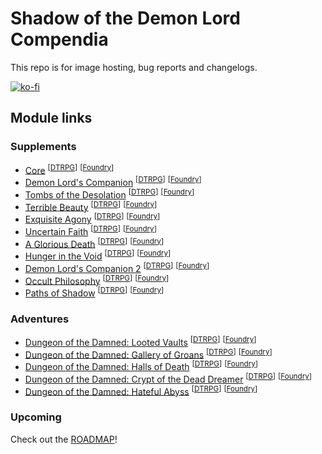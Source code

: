 # Shadow of the Demon Lord Compendia

This repo is for image hosting, bug reports and changelogs.

[![ko-fi](https://ko-fi.com/img/githubbutton_sm.svg)](https://ko-fi.com/A0A6KSAKW)

## Module links

### Supplements

- [Core](https://foundryvtt.com/packages/sdlc-1000) <sup>[[DTRPG](https://www.drivethrurpg.com/product/434280?src=GitHub)]</sup> <sup>[[Foundry](https://foundryvtt.store/products/sdlc-1000)]</sup>
- [Demon Lord's Companion](https://foundryvtt.com/packages/sdlc-1001) <sup>[[DTRPG](https://www.drivethrurpg.com/product/437992?src=GitHub)]</sup> <sup>[[Foundry](https://foundryvtt.store/products/sdlc-1001)]</sup>
- [Tombs of the Desolation](https://foundryvtt.com/packages/sdlc-1013) <sup>[[DTRPG](https://www.drivethrurpg.com/en/product/508650?src=GitHub)]</sup> <sup>[[Foundry](https://foundryvtt.store/products/sdlc-1013)]</sup>
- [Terrible Beauty](https://foundryvtt.com/packages/sdlc-1014) <sup>[[DTRPG](https://www.drivethrurpg.com/en/product/479635?src=GitHub)]</sup> <sup>[[Foundry](https://foundryvtt.store/products/sdlc-1014)]</sup>
- [Exquisite Agony](https://foundryvtt.com/packages/sdlc-1015) <sup>[[DTRPG](https://www.drivethrurpg.com/product/494509?src=GitHub)]</sup> <sup>[[Foundry](https://foundryvtt.store/products/sdlc-1015)]</sup>
- [Uncertain Faith](https://foundryvtt.com/packages/sdlc-1019) <sup>[[DTRPG](https://www.drivethrurpg.com/product/515387?src=GitHub)]</sup> <sup>[[Foundry](https://foundryvtt.store/products/sdlc-1019)]</sup>
- [A Glorious Death](https://foundryvtt.com/packages/sdlc-1021) <sup>[[DTRPG](https://www.drivethrurpg.com/product/500707?src=GitHub)]</sup> <sup>[[Foundry](https://foundryvtt.store/products/sdlc-1021)]</sup>
- [Hunger in the Void](https://foundryvtt.com/packages/sdlc-1024) <sup>[[DTRPG](https://www.drivethrurpg.com/product/467312?src=GitHub)]</sup> <sup>[[Foundry](https://foundryvtt.store/products/sdlc-1024)]</sup>
- [Demon Lord's Companion 2](https://foundryvtt.com/packages/sdlc-1732) <sup>[[DTRPG](https://www.drivethrurpg.com/product/472618?src=GitHub)]</sup> <sup>[[Foundry](https://foundryvtt.store/products/sdlc-1732)]</sup>
- [Occult Philosophy](https://foundryvtt.com/packages/sdlc-1912) <sup>[[DTRPG](https://www.drivethrurpg.com/product/452379?src=GitHub)]</sup> <sup>[[Foundry](https://foundryvtt.store/products/sdlc-1912)]</sup>
- [Paths of Shadow](https://foundryvtt.com/packages/sdlc-b482) <sup>[[DTRPG](https://www.drivethrurpg.com/product/453756?src=GitHub)]</sup> <sup>[[Foundry](https://foundryvtt.store/products/sdlc-b482)]</sup>

### Adventures
- [Dungeon of the Damned: Looted Vaults](https://foundryvtt.com/packages/sdlc-2310) <sup>[[DTRPG](https://www.drivethrurpg.com/product/483516?src=GitHub)]</sup> <sup>[[Foundry](https://foundryvtt.store/products/sdlc-2310)]</sup>
- [Dungeon of the Damned: Gallery of Groans](https://foundryvtt.com/packages/sdlc-2405) <sup>[[DTRPG](https://www.drivethrurpg.com/product/487219?src=GitHub)]</sup> <sup>[[Foundry](https://foundryvtt.store/products/sdlc-2405)]</sup>
- [Dungeon of the Damned: Halls of Death](https://foundryvtt.com/packages/sdlc-2501) <sup>[[DTRPG](https://www.drivethrurpg.com/product/511894?src=GitHub)]</sup> <sup>[[Foundry](https://foundryvtt.store/products/sdlc-2501)]</sup>
- [Dungeon of the Damned: Crypt of the Dead Dreamer](https://foundryvtt.com/packages/sdlc-2501) <sup>[[DTRPG](https://www.drivethrurpg.com/product/538603?src=GitHub)]</sup> <sup>[[Foundry](https://foundryvtt.store/products/sdlc-2505)]</sup>
- [Dungeon of the Damned: Hateful Abyss](https://foundryvtt.com/packages/sdlc-2501) <sup>[[DTRPG](https://www.drivethrurpg.com/product/540184?src=GitHub)]</sup> <sup>[[Foundry](https://foundryvtt.store/products/sdlc-2508)]</sup>

### Upcoming

Check out the [ROADMAP](ROADMAP.md)!
